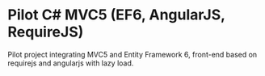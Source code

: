Pilot C# MVC5 (EF6, AngularJS, RequireJS)
============================

Pilot project integrating MVC5 and Entity Framework 6, front-end based on requirejs and angularjs with lazy load.
